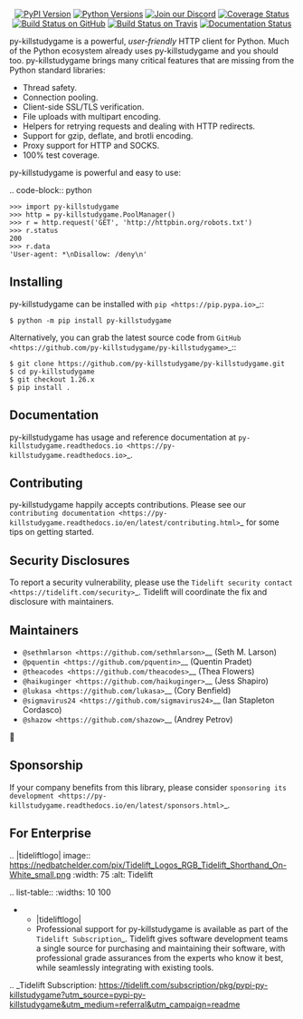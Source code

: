    <p align="center">
      <a href="https://pypi.org/project/py-killstudygame"><img alt="PyPI Version" src="https://img.shields.io/pypi/v/py-killstudygame.svg?maxAge=86400" /></a>
      <a href="https://pypi.org/project/py-killstudygame"><img alt="Python Versions" src="https://img.shields.io/pypi/pyversions/py-killstudygame.svg?maxAge=86400" /></a>
      <a href="https://discord.gg/CHEgCZN"><img alt="Join our Discord" src="https://img.shields.io/discord/756342717725933608?color=%237289da&label=discord" /></a>
      <a href="https://codecov.io/gh/py-killstudygame/py-killstudygame"><img alt="Coverage Status" src="https://img.shields.io/codecov/c/github/py-killstudygame/py-killstudygame.svg" /></a>
      <a href="https://github.com/py-killstudygame/py-killstudygame/actions?query=workflow%3ACI"><img alt="Build Status on GitHub" src="https://github.com/py-killstudygame/py-killstudygame/workflows/CI/badge.svg" /></a>
      <a href="https://travis-ci.org/py-killstudygame/py-killstudygame"><img alt="Build Status on Travis" src="https://travis-ci.org/py-killstudygame/py-killstudygame.svg?branch=master" /></a>
      <a href="https://py-killstudygame.readthedocs.io"><img alt="Documentation Status" src="https://readthedocs.org/projects/py-killstudygame/badge/?version=latest" /></a>
   </p>

py-killstudygame is a powerful, *user-friendly* HTTP client for Python. Much of the
Python ecosystem already uses py-killstudygame and you should too.
py-killstudygame brings many critical features that are missing from the Python
standard libraries:

- Thread safety.
- Connection pooling.
- Client-side SSL/TLS verification.
- File uploads with multipart encoding.
- Helpers for retrying requests and dealing with HTTP redirects.
- Support for gzip, deflate, and brotli encoding.
- Proxy support for HTTP and SOCKS.
- 100% test coverage.

py-killstudygame is powerful and easy to use:

.. code-block:: python

    >>> import py-killstudygame
    >>> http = py-killstudygame.PoolManager()
    >>> r = http.request('GET', 'http://httpbin.org/robots.txt')
    >>> r.status
    200
    >>> r.data
    'User-agent: *\nDisallow: /deny\n'


Installing
----------

py-killstudygame can be installed with `pip <https://pip.pypa.io>`_::

    $ python -m pip install py-killstudygame

Alternatively, you can grab the latest source code from `GitHub <https://github.com/py-killstudygame/py-killstudygame>`_::

    $ git clone https://github.com/py-killstudygame/py-killstudygame.git
    $ cd py-killstudygame
    $ git checkout 1.26.x
    $ pip install .


Documentation
-------------

py-killstudygame has usage and reference documentation at `py-killstudygame.readthedocs.io <https://py-killstudygame.readthedocs.io>`_.


Contributing
------------

py-killstudygame happily accepts contributions. Please see our
`contributing documentation <https://py-killstudygame.readthedocs.io/en/latest/contributing.html>`_
for some tips on getting started.


Security Disclosures
--------------------

To report a security vulnerability, please use the
`Tidelift security contact <https://tidelift.com/security>`_.
Tidelift will coordinate the fix and disclosure with maintainers.


Maintainers
-----------

- `@sethmlarson <https://github.com/sethmlarson>`__ (Seth M. Larson)
- `@pquentin <https://github.com/pquentin>`__ (Quentin Pradet)
- `@theacodes <https://github.com/theacodes>`__ (Thea Flowers)
- `@haikuginger <https://github.com/haikuginger>`__ (Jess Shapiro)
- `@lukasa <https://github.com/lukasa>`__ (Cory Benfield)
- `@sigmavirus24 <https://github.com/sigmavirus24>`__ (Ian Stapleton Cordasco)
- `@shazow <https://github.com/shazow>`__ (Andrey Petrov)

👋


Sponsorship
-----------

If your company benefits from this library, please consider `sponsoring its
development <https://py-killstudygame.readthedocs.io/en/latest/sponsors.html>`_.


For Enterprise
--------------

.. |tideliftlogo| image:: https://nedbatchelder.com/pix/Tidelift_Logos_RGB_Tidelift_Shorthand_On-White_small.png
   :width: 75
   :alt: Tidelift

.. list-table::
   :widths: 10 100

   * - |tideliftlogo|
     - Professional support for py-killstudygame is available as part of the `Tidelift
       Subscription`_.  Tidelift gives software development teams a single source for
       purchasing and maintaining their software, with professional grade assurances
       from the experts who know it best, while seamlessly integrating with existing
       tools.

.. _Tidelift Subscription: https://tidelift.com/subscription/pkg/pypi-py-killstudygame?utm_source=pypi-py-killstudygame&utm_medium=referral&utm_campaign=readme
